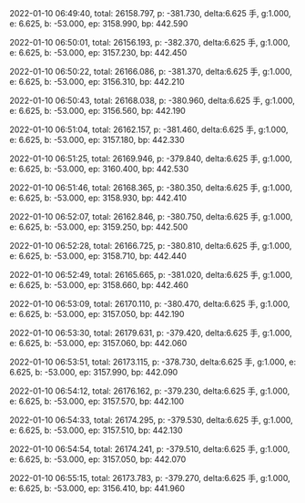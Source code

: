 2022-01-10 06:49:40, total: 26158.797, p: -381.730, delta:6.625 手, g:1.000, e: 6.625, b: -53.000, ep: 3158.990, bp: 442.590

2022-01-10 06:50:01, total: 26156.193, p: -382.370, delta:6.625 手, g:1.000, e: 6.625, b: -53.000, ep: 3157.230, bp: 442.450

2022-01-10 06:50:22, total: 26166.086, p: -381.370, delta:6.625 手, g:1.000, e: 6.625, b: -53.000, ep: 3156.310, bp: 442.210

2022-01-10 06:50:43, total: 26168.038, p: -380.960, delta:6.625 手, g:1.000, e: 6.625, b: -53.000, ep: 3156.560, bp: 442.190

2022-01-10 06:51:04, total: 26162.157, p: -381.460, delta:6.625 手, g:1.000, e: 6.625, b: -53.000, ep: 3157.180, bp: 442.330

2022-01-10 06:51:25, total: 26169.946, p: -379.840, delta:6.625 手, g:1.000, e: 6.625, b: -53.000, ep: 3160.400, bp: 442.530

2022-01-10 06:51:46, total: 26168.365, p: -380.350, delta:6.625 手, g:1.000, e: 6.625, b: -53.000, ep: 3158.930, bp: 442.410

2022-01-10 06:52:07, total: 26162.846, p: -380.750, delta:6.625 手, g:1.000, e: 6.625, b: -53.000, ep: 3159.250, bp: 442.500

2022-01-10 06:52:28, total: 26166.725, p: -380.810, delta:6.625 手, g:1.000, e: 6.625, b: -53.000, ep: 3158.710, bp: 442.440

2022-01-10 06:52:49, total: 26165.665, p: -381.020, delta:6.625 手, g:1.000, e: 6.625, b: -53.000, ep: 3158.660, bp: 442.460

2022-01-10 06:53:09, total: 26170.110, p: -380.470, delta:6.625 手, g:1.000, e: 6.625, b: -53.000, ep: 3157.050, bp: 442.190

2022-01-10 06:53:30, total: 26179.631, p: -379.420, delta:6.625 手, g:1.000, e: 6.625, b: -53.000, ep: 3157.060, bp: 442.060

2022-01-10 06:53:51, total: 26173.115, p: -378.730, delta:6.625 手, g:1.000, e: 6.625, b: -53.000, ep: 3157.990, bp: 442.090

2022-01-10 06:54:12, total: 26176.162, p: -379.230, delta:6.625 手, g:1.000, e: 6.625, b: -53.000, ep: 3157.570, bp: 442.100

2022-01-10 06:54:33, total: 26174.295, p: -379.530, delta:6.625 手, g:1.000, e: 6.625, b: -53.000, ep: 3157.510, bp: 442.130

2022-01-10 06:54:54, total: 26174.241, p: -379.510, delta:6.625 手, g:1.000, e: 6.625, b: -53.000, ep: 3157.050, bp: 442.070

2022-01-10 06:55:15, total: 26173.783, p: -379.270, delta:6.625 手, g:1.000, e: 6.625, b: -53.000, ep: 3156.410, bp: 441.960